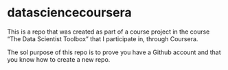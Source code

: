 # datasciencecoursera
This is a repo that was created as part of a course project in the course “The Data Scientist Toolbox” that I participate in, through Coursera. 

The sol purpose of this repo is to prove you have a Github account and that you know how to create a new repo. 
